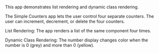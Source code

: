 This app demonstrates list rendering and dynamic class rendering.

The Simple Counters app lets the user control four separate counters. The user can increment, decrement, or delete the four counters.

List Rendering: The app renders a list of the same component four times.

Dynamic Class Rendering: The number display changes color when the number is 0 (grey) and more than 0 (yellow).
